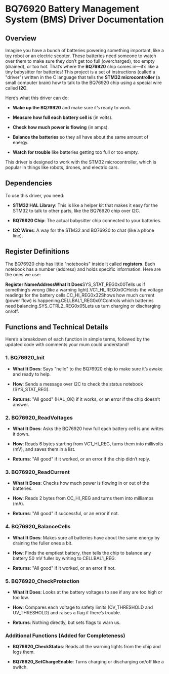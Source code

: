 BQ76920 Battery Management System (BMS) Driver Documentation
============================================================

Overview
--------

Imagine you have a bunch of batteries powering something important, like a toy robot or an electric scooter. These batteries need someone to watch over them to make sure they don’t get too full (overcharged), too empty (drained), or too hot. That’s where the **BQ76920** chip comes in—it’s like a tiny babysitter for batteries! This project is a set of instructions (called a "driver") written in the C language that tells the **STM32 microcontroller** (a small computer brain) how to talk to the BQ76920 chip using a special wire called **I2C**.

Here’s what this driver can do:

*   **Wake up the BQ76920** and make sure it’s ready to work.
    
*   **Measure how full each battery cell is** (in volts).
    
*   **Check how much power is flowing** (in amps).
    
*   **Balance the batteries** so they all have about the same amount of energy.
    
*   **Watch for trouble** like batteries getting too full or too empty.
    

This driver is designed to work with the STM32 microcontroller, which is popular in things like robots, drones, and electric cars.

Dependencies
------------

To use this driver, you need:

*   **STM32 HAL Library**: This is like a helper kit that makes it easy for the STM32 to talk to other parts, like the BQ76920 chip over I2C.
    
*   **BQ76920 Chip**: The actual babysitter chip connected to your batteries.
    
*   **I2C Wires**: A way for the STM32 and BQ76920 to chat (like a phone line).
    

Register Definitions
--------------------

The BQ76920 chip has little "notebooks" inside it called **registers**. Each notebook has a number (address) and holds specific information. Here are the ones we use:

**Register NameAddressWhat It Does**SYS\_STAT\_REG0x00Tells us if something’s wrong (like a warning light).VC1\_HI\_REG0x0CHolds the voltage readings for the battery cells.CC\_HI\_REG0x32Shows how much current (power flow) is happening.CELLBAL1\_REG0x01Controls which batteries need balancing.SYS\_CTRL2\_REG0x05Lets us turn charging or discharging on/off.

Functions and Technical Details
-------------------------------

Here’s a breakdown of each function in simple terms, followed by the updated code with comments your mum could understand!

### 1\. BQ76920\_Init

*   **What It Does**: Says "hello" to the BQ76920 chip to make sure it’s awake and ready to help.
    
*   **How**: Sends a message over I2C to check the status notebook (SYS\_STAT\_REG).
    
*   **Returns**: "All good" (HAL\_OK) if it works, or an error if the chip doesn’t answer.
    

### 2\. BQ76920\_ReadVoltages

*   **What It Does**: Asks the BQ76920 how full each battery cell is and writes it down.
    
*   **How**: Reads 6 bytes starting from VC1\_HI\_REG, turns them into millivolts (mV), and saves them in a list.
    
*   **Returns**: "All good" if it worked, or an error if the chip didn’t reply.
    

### 3\. BQ76920\_ReadCurrent

*   **What It Does**: Checks how much power is flowing in or out of the batteries.
    
*   **How**: Reads 2 bytes from CC\_HI\_REG and turns them into milliamps (mA).
    
*   **Returns**: "All good" if successful, or an error if not.
    

### 4\. BQ76920\_BalanceCells

*   **What It Does**: Makes sure all batteries have about the same energy by draining the fuller ones a bit.
    
*   **How**: Finds the emptiest battery, then tells the chip to balance any battery 50 mV fuller by writing to CELLBAL1\_REG.
    
*   **Returns**: "All good" if it worked, or an error if not.
    

### 5\. BQ76920\_CheckProtection

*   **What It Does**: Looks at the battery voltages to see if any are too high or too low.
    
*   **How**: Compares each voltage to safety limits (OV\_THRESHOLD and UV\_THRESHOLD) and raises a flag if there’s trouble.
    
*   **Returns**: Nothing directly, but sets flags to warn us.
    

### Additional Functions (Added for Completeness)

*   **BQ76920\_CheckStatus**: Reads all the warning lights from the chip and logs them.
    
*   **BQ76920\_SetChargeEnable**: Turns charging or discharging on/off like a switch.